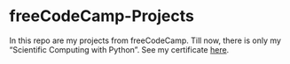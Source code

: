 # freeCodeCamp-Projects
In this repo are my projects from freeCodeCamp.
Till now, there is only my “Scientific Computing with Python”. 
See my certificate [here](https://www.freecodecamp.org/certification/tom-soerr/scientific-computing-with-python-v7).
